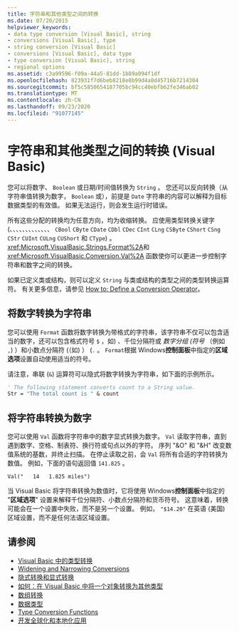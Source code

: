 ```yaml
---
title: 字符串和其他类型之间的转换
ms.date: 07/20/2015
helpviewer_keywords:
- data type conversion [Visual Basic], string
- conversions [Visual Basic], type
- string conversion [Visual Basic]
- conversions [Visual Basic], data type
- type conversion [Visual Basic], string
- regional options
ms.assetid: c3a99596-f09a-44a5-81dd-1b89a094f1df
ms.openlocfilehash: 823931f7d6beb8218e8b99d4a8d45716b7214304
ms.sourcegitcommit: bf5c5850654187705bc94cc40ebfb62fe346ab02
ms.translationtype: MT
ms.contentlocale: zh-CN
ms.lasthandoff: 09/23/2020
ms.locfileid: "91077145"
---
```

# <a name="conversions-between-strings-and-other-types-visual-basic"></a>字符串和其他类型之间的转换 (Visual Basic)

您可以将数字、 `Boolean` 或日期/时间值转换为 `String` 。 您还可以反向转换（从字符串值转换为数字， `Boolean` 或），前提是 `Date` 字符串的内容可以解释为目标数据类型的有效值。 如果无法运行，则会发生运行时错误。  
  
 所有这些分配的转换均为任意方向，均为收缩转换。 应使用类型转换关键字 (、、、、、、、、、、、、、 `CBool` `CByte` `CDate` `CDbl` `CDec` `CInt` `CLng` `CSByte` `CShort` `CSng` `CStr` `CUInt` `CULng` `CUShort` 和 `CType`) 。 <xref:Microsoft.VisualBasic.Strings.Format%2A>和 <xref:Microsoft.VisualBasic.Conversion.Val%2A> 函数使你可以更进一步控制字符串和数字之间的转换。  
  
 如果已定义类或结构，则可以定义 `String` 与类或结构的类型之间的类型转换运算符。 有关更多信息，请参见 [How to: Define a Conversion Operator](../procedures/how-to-define-a-conversion-operator.md)。  
  
## <a name="conversion-of-numbers-to-strings"></a>将数字转换为字符串  

 您可以使用 `Format` 函数将数字转换为带格式的字符串，该字符串不仅可以包含适当的数字，还可以包含格式符号 `$` ，如) 、千位分隔符或 *数字分组 (符号* （例如 `,`) ）和小数点分隔符 (（如) ） (`.` 。 `Format`根据 Windows**控制面板**中指定的**区域选项**设置自动使用适当的符号。  
  
 请注意，串联 (`&`) 运算符可以隐式将数字转换为字符串，如下面的示例所示。  
  
```vb  
' The following statement converts count to a String value.  
Str = "The total count is " & count  
```  
  
## <a name="conversion-of-strings-to-numbers"></a>将字符串转换为数字  

 您可以使用 `Val` 函数将字符串中的数字显式转换为数字。 `Val` 读取字符串，直到遇到数字、空格、制表符、换行符或句点以外的字符。 序列 "&O" 和 "&H" 改变数值系统的基数，并终止扫描。 在停止读取之前，会 `Val` 将所有合适的字符转换为数值。 例如，下面的语句返回值 `141.825` 。  
  
 `Val("   14   1.825 miles")`  
  
 当 Visual Basic 将字符串转换为数值时，它将使用 Windows**控制面板**中指定的 "**区域选项**" 设置来解释千位分隔符、小数点分隔符和货币符号。 这意味着，转换可能会在一个设置中失败，而不是另一个设置。 例如， `"$14.20"` 在英语 (美国) 区域设置，而不是任何法语区域设置。  
  
## <a name="see-also"></a>请参阅

- [Visual Basic 中的类型转换](type-conversions.md)
- [Widening and Narrowing Conversions](widening-and-narrowing-conversions.md)
- [隐式转换和显式转换](implicit-and-explicit-conversions.md)
- [如何：在 Visual Basic 中将一个对象转换为其他类型](how-to-convert-an-object-to-another-type.md)
- [数组转换](array-conversions.md)
- [数据类型](../../../language-reference/data-types/index.md)
- [Type Conversion Functions](../../../language-reference/functions/type-conversion-functions.md)
- [开发全球化和本地化应用](/visualstudio/ide/globalizing-and-localizing-applications)

